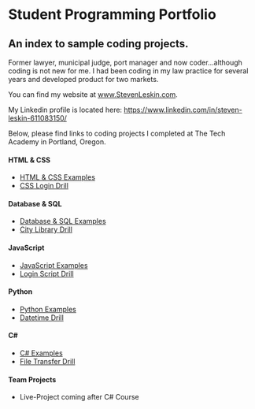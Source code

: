 # Student Programming Portfolio
## An index to sample coding projects.

Former lawyer, municipal judge, port manager and now coder...although coding is not new for me. I had been coding in my law practice for several years and developed product for two markets. 

You can find my website at www.StevenLeskin.com.

My Linkedin profile is located here: https://www.linkedin.com/in/steven-leskin-611083150/

Below, please find links to coding projects I completed at The Tech Academy in Portland, Oregon.

#### HTML & CSS
* [HTML & CSS  Examples](./HTML-CSS)
* [CSS Login Drill](./HTML-CSS/CSS-Login-Drill)

#### Database & SQL
* [Database & SQL Examples](./Database-SQL)
* [City Library Drill](./Database-SQL/City-Library-Drill)

#### JavaScript
* [JavaScript Examples](./JavaScript)
* [Login Script Drill](./JavaScript/Login-Script-Drill)

#### Python
* [Python Examples](./Python)
* [Datetime Drill](./Python/Datetime-Drill)

#### C#  
* [C# Examples](./C-Sharp)
* [File Transfer Drill](./C-Sharp/File-Transfer-Drill)

#### Team Projects
* Live-Project coming after C# Course

